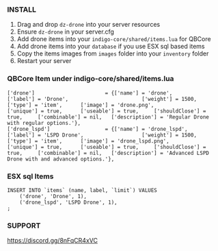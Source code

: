 
### INSTALL ###

1) Drag and drop `dz-drone` into your server resources
2) Ensure `dz-drone` in your server.cfg
3) Add drone items into your `indigo-core/shared/items.lua` for QBCore
4) Add drone items into your `database` if you use ESX sql based items
5) Copy the items images from `images` folder into your `inventory` folder
6) Restart your server

### QBCore Item under indigo-core/shared/items.lua ###
	['drone'] 					    = {['name'] = 'drone', 		     			   	['label'] = 'Drone', 						['weight'] = 1500, 		['type'] = 'item', 		['image'] = 'drone.png', 						['unique'] = true,    	['useable'] = true, 	['shouldClose'] = true,	   	['combinable'] = nil,   ['description'] = 'Regular Drone with regular options.'},	
	['drone_lspd'] 		 		    = {['name'] = 'drone_lspd', 					['label'] = 'LSPD Drone', 					['weight'] = 1500, 	    ['type'] = 'item', 		['image'] = 'drone_lspd.png', 					['unique'] = true, 		['useable'] = true, 	['shouldClose'] = true,   	['combinable'] = nil,   ['description'] = 'Advanced LSPD Drone with and advanced options.'},


### ESX sql Items ###
	INSERT INTO `items` (name, label, `limit`) VALUES
		('drone', 'Drone', 1),
		('drone_lspd', 'LSPD Drone', 1),
	;

### SUPPORT ###
https://discord.gg/8nFqCR4xVC